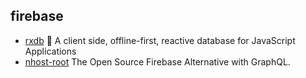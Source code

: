 ## firebase

- [rxdb](https://github.com/pubkey/rxdb) 🔄 A client side, offline-first, reactive database for JavaScript Applications
- [nhost-root](https://github.com/nhost/nhost) The Open Source Firebase Alternative with GraphQL.